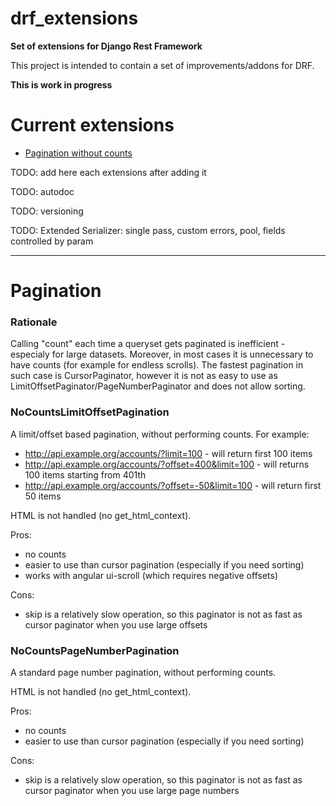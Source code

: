 # drf_extensions

**Set of extensions for Django Rest Framework**

This project is intended to contain a set of improvements/addons for DRF.

**This is work in progress**

# Current extensions
* [Pagination without counts](#pagination)

TODO: add here each extensions after adding it

TODO: autodoc

TODO: versioning

TODO: Extended Serializer: single pass, custom errors, pool, fields controlled by param

---

# Pagination

### Rationale

Calling "count" each time a queryset gets paginated is inefficient - especialy for large datasets. Moreover, in most
cases it is unnecessary to have counts (for example for endless scrolls). The fastest pagination in such case is
CursorPaginator, however it is not as easy to use as LimitOffsetPaginator/PageNumberPaginator and does not allow
sorting.

### NoCountsLimitOffsetPagination

A limit/offset based pagination, without performing counts. For example:
* http://api.example.org/accounts/?limit=100 - will return first 100 items
* http://api.example.org/accounts/?offset=400&limit=100 - will returns 100 items starting from 401th
* http://api.example.org/accounts/?offset=-50&limit=100 - will return first 50 items

HTML is not handled (no get_html_context).

Pros:
* no counts
* easier to use than cursor pagination (especially if you need sorting)
* works with angular ui-scroll (which requires negative offsets)

Cons:
* skip is a relatively slow operation, so this paginator is not as fast as cursor paginator when you use large offsets

### NoCountsPageNumberPagination

A standard page number pagination, without performing counts.

HTML is not handled (no get_html_context).

Pros:
* no counts
* easier to use than cursor pagination (especially if you need sorting)

Cons:
* skip is a relatively slow operation, so this paginator is not as fast as cursor paginator when you use large page
numbers
